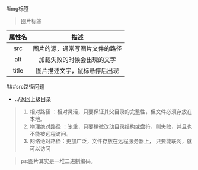 #img标签
>图片标签

|属性名|描述|
| :---: | :---: |
|src|图片的源，通常写图片文件的路径|
|alt|加载失败的时候会出现的文字|
|title|图片描述文字，鼠标悬停后出现|

###src路径问题
- ../返回上级目录

>1. 相对路径 ：相对灵活，只要保证其父目录的完整性，但文件必须存放在本地。
>2. 物理绝对路径 ：笨重，只要稍微改动目录结构或盘符，则失败，并且也不能被远程访问。
>3. 网络绝对路径：更加广泛，文件存放在远程服务器上， 只要能联网，就可以访问


>ps:图片其实是一堆二进制编码。
